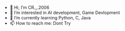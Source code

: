 - 👋 Hi, I’m CR._.2006
- 👀 I’m interested in AI development, Game Devlopment
- 🌱 I’m currently learning Python, C, Java
- 📫 How to reach me: Dont Try

<!---
neonboy06/neonboy06 is a ✨ special ✨ repository because its `README.md` (this file) appears on your GitHub profile.
You can click the Preview link to take a look at your changes.
--->
